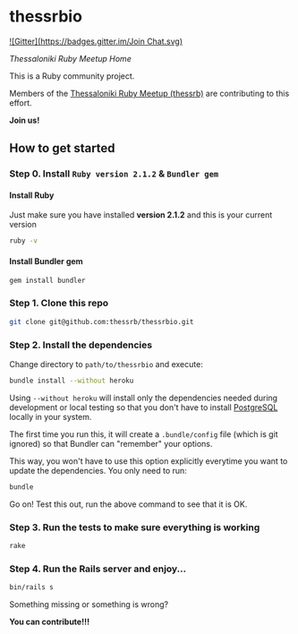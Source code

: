 thessrbio
=========
[![Gitter](https://badges.gitter.im/Join Chat.svg)](https://gitter.im/thessrb/thessrbio?utm_source=badge&utm_medium=badge&utm_campaign=pr-badge&utm_content=badge)

*Thessaloniki Ruby Meetup Home*

This is a Ruby community project.

Members of the [Thessaloniki Ruby Meetup (thessrb)](http://thessrb.io/) are contributing to this effort.

**Join us!**


## How to get started

### Step 0. Install `Ruby version 2.1.2` & `Bundler gem`

#### Install Ruby

Just make sure you have installed **version 2.1.2** and this is your current version

```bash
ruby -v
```

#### Install Bundler gem

```bash
gem install bundler
```

### Step 1. Clone this repo

```bash
git clone git@github.com:thessrb/thessrbio.git
```

### Step 2. Install the dependencies

Change directory to `path/to/thessrbio` and execute:

```bash
bundle install --without heroku
```

Using `--without heroku` will install only the dependencies needed during development or local testing so that you don't have to install [PostgreSQL](http://www.postgresql.org/) locally in your system.

The first time you run this, it will create a `.bundle/config` file (which is git ignored) so that Bundler can "remember" your options.

This way, you won't have to use this option explicitly everytime you want to update the dependencies. You only need to run:

```bash
bundle
```

Go on! Test this out, run the above command to see that it is OK.


### Step 3. Run the tests to make sure everything is working

```bash
rake
```

### Step 4. Run the Rails server and enjoy...

```bash
bin/rails s
```

Something missing or something is wrong?

**You can contribute!!!**

